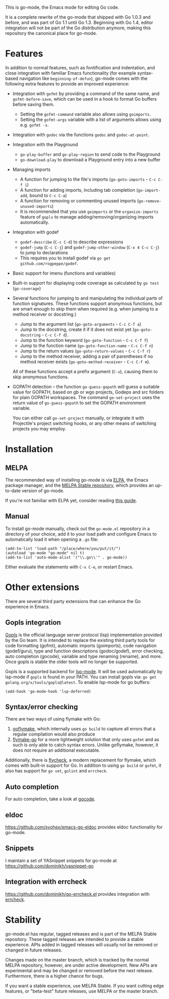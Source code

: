 This is go-mode, the Emacs mode for editing Go code.

It is a complete rewrite of the go-mode that shipped with Go 1.0.3 and
before, and was part of Go 1.1 until Go 1.3. Beginning with Go 1.4,
editor integration will not be part of the Go distribution anymore,
making this repository the canonical place for go-mode.


# Features

In addition to normal features, such as fontification and indentation,
and close integration with familiar Emacs functionality (for example
syntax-based navigation like `beginning-of-defun`), go-mode comes with
the following extra features to provide an improved experience:

- Integration with `gofmt` by providing a command of the same name,
  and `gofmt-before-save`, which can be used in a hook to format Go
  buffers before saving them.
  - Setting the `gofmt-command` variable also allows using
    `goimports`.
  - Setting the `gofmt-args` variable with a list of arguments allows
    using e.g. `gofmt -s`.
- Integration with `godoc` via the functions `godoc` and
  `godoc-at-point`.
- Integration with the Playground
  - `go-play-buffer` and `go-play-region` to send code to the
    Playground
  - `go-download-play` to download a Playground entry into a new
    buffer
- Managing imports
  - A function for jumping to the file's imports (`go-goto-imports` -
    `C-c C-f i`)
  - A function for adding imports, including tab completion
    (`go-import-add`, bound to `C-c C-a`)
  - A function for removing or commenting unused imports
    (`go-remove-unused-imports`)
  - It is recommended that you use `goimports` or the
    `organize-imports` feature of `gopls` to manage
    adding/removing/organizing imports automatically.
- Integration with godef
  - `godef-describe` (`C-c C-d`) to describe expressions
  - `godef-jump` (`C-c C-j`) and `godef-jump-other-window` (`C-x 4 C-c
    C-j`) to jump to declarations
  - This requires you to install godef via `go get
  github.com/rogpeppe/godef`.
- Basic support for imenu (functions and variables)
- Built-in support for displaying code coverage as calculated by `go
  test` (`go-coverage`)
- Several functions for jumping to and manipulating the individual
  parts of function signatures. These functions support anonymous
  functions, but are smart enough to skip them when required (e.g.
  when jumping to a method receiver or docstring.)
  - Jump to the argument list (`go-goto-arguments` - `C-c C-f a`)
  - Jump to the docstring, create it if it does not exist yet
    (`go-goto-docstring` - `C-c C-f d`).
  - Jump to the function keyword (`go-goto-function` - `C-c C-f f`)
  - Jump to the function name (`go-goto-function-name` - `C-c C-f n`)
  - Jump to the return values (`go-goto-return-values` - `C-c C-f r`)
  - Jump to the method receiver, adding a pair of parentheses if no
    method receiver exists (`go-goto-method-receiver` - `C-c C-f m`).

  All of these functions accept a prefix argument (`C-u`), causing
  them to skip anonymous functions.
- GOPATH detection – the function `go-guess-gopath` will guess a
  suitable value for GOPATH, based on gb or wgo projects, Godeps and
  src folders for plain GOPATH workspaces. The command
  `go-set-project` uses the return value of `go-guess-gopath` to set
  the GOPATH environment variable.

  You can either call `go-set-project` manually, or integrate it with
  Projectile's project switching hooks, or any other means of
  switching projects you may employ.

# Installation

## MELPA

The recommended way of installing go-mode is via
[ELPA](http://www.emacswiki.org/emacs/ELPA), the Emacs package
manager, and the
[MELPA Stable repository](http://emacsredux.com/blog/2014/05/16/melpa-stable/), which provides
an up-to-date version of go-mode.

If you're not familiar with ELPA yet, consider reading
[this guide](http://ergoemacs.org/emacs/emacs_package_system.html).

## Manual



To install go-mode manually, check out the `go-mode.el` repository in
a directory of your choice, add it to your load path and configure
Emacs to automatically load it when opening a `.go` file:

    (add-to-list 'load-path "/place/where/you/put/it/")
    (autoload 'go-mode "go-mode" nil t)
    (add-to-list 'auto-mode-alist '("\\.go\\'" . go-mode))

Either evaluate the statements with `C-x C-e`, or restart Emacs.

# Other extensions

There are several third party extensions that can enhance the Go
experience in Emacs.

## Gopls integration

[Gopls](https://github.com/golang/tools/blob/master/gopls/README.md)
is the official language server protocol (lsp) implementation provided
by the Go team. It is intended to replace the existing third party
tools for code formatting (gofmt), automatic imports (goimports), code
navigation (godef/guru), type and function descriptions (godoc/godef),
error checking, auto completion (gocode), variable and type renaming
(rename), and more. Once gopls is stable the older tools will no
longer be supported.

Gopls is a supported backend for
[lsp-mode](https://github.com/emacs-lsp/lsp-mode). It will be used
automatically by lsp-mode if `gopls` is found in your PATH. You can
install gopls via: `go get golang.org/x/tools/gopls@latest`. To enable
lsp-mode for go buffers:

    (add-hook 'go-mode-hook 'lsp-deferred)


## Syntax/error checking

There are two ways of using flymake with Go:

1. [goflymake](https://github.com/dougm/goflymake), which internally
uses `go build` to capture all errors that a regular compilation would
also produce
2. [flymake-go](http://marmalade-repo.org/packages/flymake-go) for a
more lightweight solution that only uses `gofmt` and as such is only
able to catch syntax errors. Unlike goflymake, however, it does not
require an additional executable.

Additionally, there is
[flycheck](https://github.com/flycheck/flycheck), a modern replacement
for flymake, which comes with built-in support for Go. In addition to
using `go build` or `gofmt`, it also has support for `go vet`,
`golint` and `errcheck`.

## Auto completion

For auto completion, take a look at
[gocode](https://github.com/nsf/gocode).

## eldoc

https://github.com/syohex/emacs-go-eldoc provides eldoc functionality
for go-mode.

## Snippets

I maintain a set of YASnippet snippets for go-mode at
https://github.com/dominikh/yasnippet-go

## Integration with errcheck

https://github.com/dominikh/go-errcheck.el provides integration with
[errcheck](https://github.com/kisielk/errcheck).

# Stability

go-mode.el has regular, tagged releases and is part of the MELPA
Stable repository. These tagged releases are intended to provide a
stable experience. APIs added in tagged releases will usually not be
removed or changed in future releases.

Changes made on the master branch, which is tracked by the normal
MELPA repository, however, are under active development. New APIs are
experimental and may be changed or removed before the next release.
Furthermore, there is a higher chance for bugs.

If you want a stable experience, use MELPA Stable. If you want cutting
edge features, or "beta-test" future releases, use MELPA or the master
branch.
